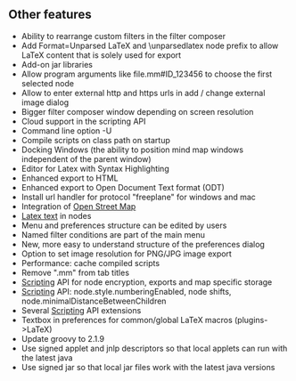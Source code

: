 
## Other features

* Ability to rearrange custom filters in the filter composer
* Add Format=Unparsed LaTeX and \unparsedlatex node prefix to allow LaTeX content that is solely used for export
* Add-on jar libraries
* Allow program arguments like file.mm#ID_123456 to choose the first selected node
* Allow to enter external http and https urls in add / change external image dialog
* Bigger filter composer window depending on screen resolution
* Cloud support in the scripting API
* Command line option -U <user config directory>
* Compile scripts on class path on startup
* Docking Windows (the ability to position mind map windows independent of the parent window)
* Editor for Latex with Syntax Highlighting
* Enhanced export to HTML
* Enhanced export to Open Document Text format (ODT)
* Install url handler for protocol "freeplane" for windows and mac
* Integration of [Open Street Map](http://www.openstreetmap.org/)
* [Latex text](/#/user-documentation/LaTeX_in_Freeplane ':ignore') in nodes
* Menu and preferences structure can be edited by users
* Named filter conditions are part of the main menu
* New, more easy to understand structure of the preferences dialog
* Option to set image resolution for PNG/JPG image export
* Performance: cache compiled scripts
* Remove ".mm" from tab titles
* [Scripting](/#/scripting/Scripting ':ignore') API for node encryption, exports and map specific storage
* [Scripting](/#/scripting/Scripting ':ignore') API: node.style.numberingEnabled, node shifts, node.minimalDistanceBetweenChildren
* Several [Scripting](/#/scripting/Scripting ':ignore') API extensions
* Textbox in preferences for common/global LaTeX macros (plugins->LaTeX)
* Update groovy to 2.1.9
* Use signed applet and jnlp descriptors so that local applets can run with the latest java
* Use signed jar so that local jar files work with the latest java versions

<!-- ({Category:Documentation})({Category:Change_log}) -->
